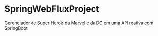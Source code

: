 # SpringWebFluxProject
Gerenciador de Super Herois da Marvel e da DC em uma API reativa com SpringBoot
